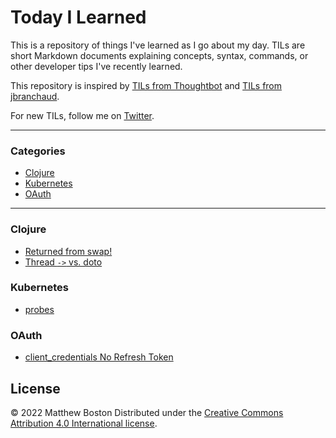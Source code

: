 # Today I Learned

This is a repository of things I've learned as I go about my day. TILs are short Markdown documents explaining concepts, syntax, commands, or other developer tips I've recently learned.

This repository is inspired by [TILs from Thoughtbot][thoughtbot-tils] and [TILs from jbranchaud][jbranchaud-tils].

For new TILs, follow me on [Twitter][twitter].

---

### Categories

- [Clojure](#clojure)
- [Kubernetes](#kubernetes)
- [OAuth](#oauth)

---

### Clojure

- [Returned from swap!](clojure/returned_from_swap\!.md)
- [Thread `->` vs. doto](clojure/thread_vs_doto.md)

### Kubernetes

- [probes](kubernetes/probes.md)

### OAuth

- [client_credentials No Refresh Token](oauth/client_credentials_no_refresh_token.md)

## License

© 2022 Matthew Boston
Distributed under the [Creative Commons Attribution 4.0 International license][license].

[license]: http://creativecommons.org/licenses/by/4.0/
[thoughtbot-tils]: https://github.com/thoughtbot/til
[jbranchaud-tils]: https://github.com/jbranchaud/til
[twitter]: https://twitter.com/bostonaholic
